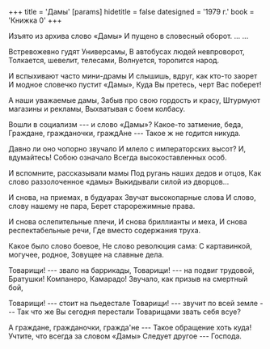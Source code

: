+++
title = 'Дамы'
[params]
  hidetitle = false
  datesigned = '1979 г.'
  book = 'Книжка 0'
+++
<!-- Дамы -->

Изъято из архива слово «Дамы»
И пущено в словесный оборот.
...
...

Встревожевно гудят Универсамы,
В автобусах людей невпроворот,
Толкается, шевелит, телесами,
Волнуется, торопится народ.

И вспыхивают часто мини-драмы
И слышишь, вдруг, как кто-то заорет
И модное словечко пустит «Дамы»,
Куда Вы претесь, черт Вас поберет!

А наши уважаемые дамы,
Забыв про свою гордость и красу,
Штурмуют магазины и рекламы,
Выхватывая с боем колбасу.

Вошли в социализм --- и слово «Дамы»?
Какое-то затмение, беда,
Граждане, гражданочки, граждАне ---
Такое ж не годится никуда.

Давно ли оно чопорно звучало
И млело с императорских высот?
И, вдумайтесь! Собою означало
Всегда высокоставленных особ.

И вспомните, рассказывали мамы
Под ругань наших дедов и отцов,
Как слово раззолоченное «дамы»
Выкидывали силой иэ дворцов...

И снова, на приемах, в будуарах
Звучат высокопарные слова
И слово, слову нашему не пара,
Берет старорежимные права.

И снова ослепительные плечи,
И снова бриллианты и меха,
И снова респектабельные речи,
Где вместо содержания труха.

Какое было слово боевое,
Не слово революция сама:
С картавинкой, могучее, родное,
Зовущее на славные дела.

Товарищи! --- звало на баррикады,
Товарищи! --- на подвиг трудовой,
Братушки! Компанеро, Камарадо!
Звучало, как призыв на смертный бой,
<!-- [АвтИспр- Звучало, как призыв на правый бой,] -->

Товарищи! --- стоит на пьедестале
Товарищи! --- звучит по всей земле ---
Так что же Вы сегодня перестали
Товарищами звать себя всуе?

А граждане, гражданочки, гражда'не ---
Такое обращение хоть куда!
Учтите, что всегда за словом «Дамы»
Следует другое --- Господа.

<!-- 1979 г. -->
<!-- Книжка 0 -->
<!-- Книжка 2 -->
